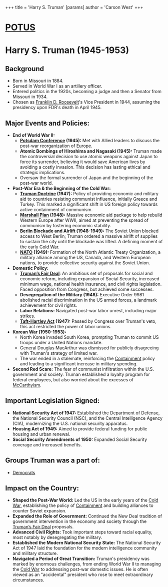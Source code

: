 +++
 title = 'Harry S. Truman'
[params]
	author = 'Carson West'
+++
# [POTUS](./../potus/)
# Harry S. Truman (1945-1953)

## Background
*   Born in Missouri in 1884.
*   Served in World War I as an artillery officer.
*   Entered politics in the 1920s, becoming a judge and then a Senator from Missouri in 1934.
*   Chosen as [Franklin D. Roosevelt](./../franklin-d.-roosevelt/)'s Vice President in 1944, assuming the presidency upon FDR's death in April 1945.

## Major Events and Policies:

*   **End of World War II:**
    *   **[Potsdam Conference](./../potsdam-conference/) (1945):** Met with Allied leaders to discuss the post-war reorganization of Europe.
    *   **Atomic Bombings of Hiroshima and Nagasaki (1945):** Truman made the controversial decision to use atomic weapons against Japan to force its surrender, believing it would save American lives by avoiding a costly invasion. This decision has lasting ethical and strategic implications.
    *   Oversaw the formal surrender of Japan and the beginning of the post-war world.
*   **Post-War Era & the Beginning of the Cold War:**
    *   **[Truman Doctrine](./../truman-doctrine/) (1947):** Policy of providing economic and military aid to countries resisting communist influence, initially Greece and Turkey.  This marked a significant shift in US foreign policy towards active containment of communism.
    *   **[Marshall Plan](./../marshall-plan/) (1948):**  Massive economic aid package to help rebuild Western Europe after WWII, aimed at preventing the spread of communism by fostering economic stability.
    *   **[Berlin Blockade](./../berlin-blockade/) and Airlift (1948-1949):**  The Soviet Union blocked access to West Berlin; Truman ordered a massive airlift of supplies to sustain the city until the blockade was lifted. A defining moment of the early [Cold War](./../cold-war/).
    *   **[NATO](./../nato/) (1949):**  Formation of the North Atlantic Treaty Organization, a military alliance among the US, Canada, and Western European nations, to provide collective security against the Soviet Union.
*   **Domestic Policy:**
    *   **[Truman’s Fair Deal](./../truman’s-fair-deal/)**: An ambitious set of proposals for social and economic reform, including expansion of Social Security, increased minimum wage, national health insurance, and civil rights legislation. Faced opposition from Congress, but achieved some successes.
    *   **Desegregation of the Military (1948):** Executive Order 9981 abolished racial discrimination in the US armed forces, a landmark achievement for civil rights.
    *   **Labor Relations:** Navigated post-war labor unrest, including major strikes.
    *   **[Taft-Hartley Act](./../taft-hartley-act/) (1947):**  Passed by Congress over Truman's veto, this act restricted the power of labor unions.
*   **[Korean War](./../korean-war/) (1950-1953):**
    *   North Korea invaded South Korea, prompting Truman to commit US troops under a United Nations mandate.
    *   General Douglas MacArthur was dismissed for publicly disagreeing with Truman's strategy of limited war.
    *   The war ended in a stalemate, reinforcing the [Containment](./../containment/) policy and leading to a significant increase in military spending.
*   **Second Red Scare:** The fear of communist infiltration within the U.S. government and society. Truman established a loyalty program for federal employees, but also worried about the excesses of [McCarthyism](./../mccarthyism/).

## Important Legislation Signed:

*   **National Security Act of 1947:** Established the Department of Defense, the National Security Council (NSC), and the Central Intelligence Agency (CIA), modernizing the U.S. national security apparatus.
*   **Housing Act of 1949:** Aimed to provide federal funding for public housing and urban renewal.
*   **Social Security Amendments of 1950:** Expanded Social Security coverage and increased benefits.

## Groups Truman was a part of:

*   [Democrats](./../democrats/)

## Impact on the Country:

*   **Shaped the Post-War World:** Led the US in the early years of the [Cold War](./../cold-war/), establishing the policy of [Containment](./../containment/) and building alliances to counter Soviet expansion.
*   **Expanded the Role of Government:** Continued the New Deal tradition of government intervention in the economy and society through the [Truman’s Fair Deal](./../truman’s-fair-deal/) proposals.
*   **Advanced Civil Rights:** Took important steps toward racial equality, most notably by desegregating the military.
*   **Established the Modern National Security State:**  The National Security Act of 1947 laid the foundation for the modern intelligence community and military structure.
*   **Navigated a Period of Great Transition:** Truman's presidency was marked by enormous challenges, from ending World War II to managing the [Cold War](./../cold-war/) to addressing post-war domestic issues. He is often viewed as an "accidental" president who rose to meet extraordinary circumstances.

